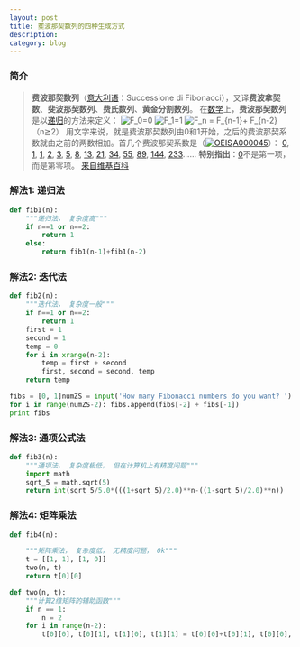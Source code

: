 ```yaml
---
layout: post
title: 斐波那契数列的四种生成方式
description:
category: blog
---
```




### 简介
>**费波那契数列**（[意大利语](https://zh.wikipedia.org/wiki/%E6%84%8F%E5%A4%A7%E5%88%A9%E8%AF%AD)：Successione di Fibonacci），又译**费波拿契数**、**斐波那契数列**、**费氏数列**、**黄金分割数列**。
在[数学](https://zh.wikipedia.org/wiki/%E6%95%B8%E5%AD%B8)上，**费波那契数列**是以[递归](https://zh.wikipedia.org/wiki/%E9%80%92%E5%BD%92)的方法来定义：
![F_0=0](https://upload.wikimedia.org/math/1/2/2/1221e9d9d36b7a0f2316b6a7a711920b.png)
![F_1=1](https://upload.wikimedia.org/math/5/f/7/5f7ecb7615ac05255f6e6a5012230216.png)
![F_n = F_{n-1}+ F_{n-2}](https://upload.wikimedia.org/math/1/a/4/1a4da05124f61db47a4805b411ff8c3b.png)（n≧2）
用文字来说，就是费波那契数列由0和1开始，之后的费波那契系数就由之前的两数相加。首几个费波那契系数是（[![OEIS](https://upload.wikimedia.org/wikipedia/commons/thumb/d/d8/OEISicon_light.svg/14px-OEISicon_light.svg.png)](https://zh.wikipedia.org/wiki/OEIS) [A000045](https://oeis.org/A000045)）：
[0](https://zh.wikipedia.org/wiki/0), [1](https://zh.wikipedia.org/wiki/1), [1](https://zh.wikipedia.org/wiki/1), [2](https://zh.wikipedia.org/wiki/2), [3](https://zh.wikipedia.org/wiki/3), [5](https://zh.wikipedia.org/wiki/5), [8](https://zh.wikipedia.org/wiki/8), [13](https://zh.wikipedia.org/wiki/13), [21](https://zh.wikipedia.org/wiki/21), [34](https://zh.wikipedia.org/wiki/34), [55](https://zh.wikipedia.org/wiki/55), [89](https://zh.wikipedia.org/wiki/89), [144](https://zh.wikipedia.org/wiki/144), [233](https://zh.wikipedia.org/wiki/233)……
**特别指出**：[0](https://zh.wikipedia.org/wiki/0)不是第一项，而是第零项。
[来自维基百科](https://zh.wikipedia.org/wiki/%E6%96%90%E6%B3%A2%E9%82%A3%E5%A5%91%E6%95%B0%E5%88%97)

### 解法1: 递归法

```py
def fib1(n):
    """递归法， 复杂度高"""
    if n==1 or n==2:
        return 1
    else:
        return fib1(n-1)+fib1(n-2)
```

### 解法2: 迭代法

```py
def fib2(n):
    """迭代法， 复杂度一般"""
    if n==1 or n==2:
        return 1
    first = 1
    second = 1
    temp = 0
    for i in xrange(n-2):
        temp = first + second
        first, second = second, temp
    return temp

fibs = [0, 1]numZS = input('How many Fibonacci numbers do you want? ')
for i in range(numZS-2): fibs.append(fibs[-2] + fibs[-1])
print fibs
```

### 解法3: 通项公式法

```py
def fib3(n):
    """通项法， 复杂度极低， 但在计算机上有精度问题"""
    import math
    sqrt_5 = math.sqrt(5)
    return int(sqrt_5/5.0*(((1+sqrt_5)/2.0)**n-((1-sqrt_5)/2.0)**n))
```

### 解法4: 矩阵乘法

```py
def fib4(n):

    """矩阵乘法， 复杂度低， 无精度问题， Ok"""
    t = [[1, 1], [1, 0]]
    two(n, t)
    return t[0][0]

def two(n, t):
    """计算2维矩阵的辅助函数"""
    if n == 1:
        n = 2
    for i in range(n-2):
        t[0][0], t[0][1], t[1][0], t[1][1] = t[0][0]+t[0][1], t[0][0], t[1][0]+t[1][1], t[1][0]
```
